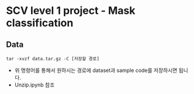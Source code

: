 # SCV level 1 project - Mask classification

## Data
```
tar -xvzf data.tar.gz -C [저장할 경로]
```
- 위 명령어를 통해서 원하시는 경로에 dataset과 sample code를 저장하시면 됩니다.
- Unzip.ipynb 참조
